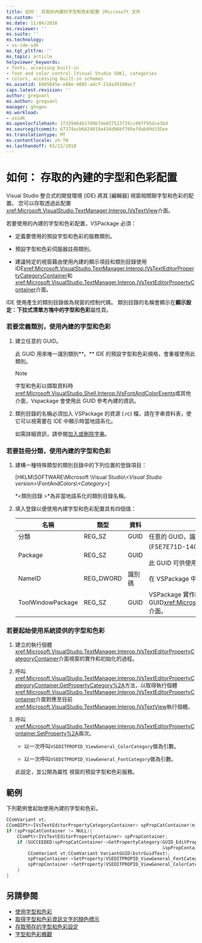 ```yaml
---
title: 如何： 存取的內建的字型和色彩配置 |Microsoft 文件
ms.custom: ''
ms.date: 11/04/2016
ms.reviewer: ''
ms.suite: ''
ms.technology:
- vs-ide-sdk
ms.tgt_pltfrm: ''
ms.topic: article
helpviewer_keywords:
- fonts, accessing built-in
- font and color control [Visual Studio SDK], categories
- colors, accessing built-in schemes
ms.assetid: 6905845e-e88e-4805-adcf-21da39108ec7
caps.latest.revision: ''
author: gregvanl
ms.author: gregvanl
manager: ghogen
ms.workload:
- vssdk
ms.openlocfilehash: 1f329464b37d9b7de037523735cc09ff95dce3bd
ms.sourcegitcommit: 67374acb6d24019a434d96bf705efdab99d335ee
ms.translationtype: MT
ms.contentlocale: zh-TW
ms.lasthandoff: 03/22/2018
---
```

# <a name="how-to-access-the-built-in-fonts-and-color-scheme"></a>如何： 存取的內建的字型和色彩配置
Visual Studio 整合式的開發環境 (IDE) 將其 [編輯器] 視窗相關聯字型和色彩的配置。 您可以存取透過此配置<xref:Microsoft.VisualStudio.TextManager.Interop.IVsTextView>介面。

 若要使用的內建的字型和色彩配置，VSPackage 必須：

-   定義要使用的預設字型和色彩的服務類別。

-   預設字型和色彩伺服器註冊類別。

-   建議特定的視窗藉由使用內建的顯示項目和類別目錄使用 IDE<xref:Microsoft.VisualStudio.TextManager.Interop.IVsTextEditorPropertyCategoryContainer>和<xref:Microsoft.VisualStudio.TextManager.Interop.IVsTextEditorPropertyContainer>介面。

 IDE 使用產生的類別目錄做為視窗的控制代碼。 類別目錄的名稱會顯示在**顯示設定：**下拉式清單方塊中的**字型和色彩**屬性頁。

### <a name="to-define-a-category-using-built-in-fonts-and-colors"></a>若要定義類別，使用內建的字型和色彩

1.  建立任意的 GUID。

     此 GUID 用來唯一識別類別**。** IDE 的預設字型和色彩規格，會重複使用此類別。

    > [!NOTE]
    >  字型和色彩以擷取資料時<xref:Microsoft.VisualStudio.Shell.Interop.IVsFontAndColorEvents>或其他介面，Vspackage 會使用此 GUID 參考內建的資訊。

2.  類別目錄的名稱必須加入 VSPackage 的資源 (.rc) 檔，請在字串資料表，使它可以視需要在 IDE 中顯示時當地語系化。

     如需詳細資訊，請參閱[加入或刪除字串](/cpp/windows/adding-or-deleting-a-string)。

### <a name="to-register-a-category-using-built-in-fonts-and-colors"></a>若要註冊分類，使用內建的字型和色彩

1.  建構一種特殊類型的類別目錄中的下列位置的登錄項目：

     [HKLM\SOFTWARE\Microsoft \Visual Studio\\*\<Visual Studio version>*\FontAndColors\\*\<Category>*]

     *\<類別目錄 >*為非當地語系化的類別目錄名稱。

2.  填入登錄以便使用內建字型和色彩配置具有四個值：

    |名稱|類型|資料|描述|
    |----------|----------|----------|-----------------|
    |分類|REG_SZ|GUID|任意的 GUID，識別包含內建的字型和色彩配置的分類。|
    |Package|REG_SZ|GUID|{F5E7E71D-1401-11D1-883B-0000F87579D2}<br /><br /> 此 GUID 可供使用的預設字型和色彩設定的所有 Vspackage。|
    |NameID|REG_DWORD|識別碼|在 VSPackage 中的可當地語系化的類別目錄名稱的資源識別碼。|
    |ToolWindowPackage|REG_SZ|GUID|VSPackage 實作的 GUID<xref:Microsoft.VisualStudio.TextManager.Interop.IVsTextView>介面。|

### <a name="to-initiate-the-use-of-system-provided-fonts-and-colors"></a>若要起始使用系統提供的字型和色彩

1.  建立的執行個體<xref:Microsoft.VisualStudio.TextManager.Interop.IVsTextEditorPropertyCategoryContainer>介面視窗的實作和初始化的過程。

2.  呼叫<xref:Microsoft.VisualStudio.TextManager.Interop.IVsTextEditorPropertyCategoryContainer.GetPropertyCategory%2A>方法，以取得執行個體<xref:Microsoft.VisualStudio.TextManager.Interop.IVsTextEditorPropertyContainer>介面對應至目前<xref:Microsoft.VisualStudio.TextManager.Interop.IVsTextView>執行個體。

3.  呼叫<xref:Microsoft.VisualStudio.TextManager.Interop.IVsTextEditorPropertyContainer.SetProperty%2A>兩次。

    -   以一次呼叫`VSEDITPROPID_ViewGeneral_ColorCategory`做為引數。

    -   以一次呼叫`VSEDITPROPID_ViewGeneral_FontCategory`做為引數。

     此設定，並公開為屬性 視窗的預設字型和色彩服務。

## <a name="example"></a>範例
 下列範例會起始使用內建的字型和色彩。

```cpp
CComVariant vt;
CComQIPtr<IVsTextEditorPropertyCategoryContainer> spPropCatContainer(m_spView);
if (spPropCatContainer != NULL){
    CComPtr<IVsTextEditorPropertyContainer> spPropContainer;
    if (SUCCEEDED(spPropCatContainer->GetPropertyCategory(GUID_EditPropCategory_View_MasterSettings,
                                                          &spPropContainer))){
        CComVariant vt;CComVariant VariantGUID(bstrGuidText);
        spPropContainer->SetProperty(VSEDITPROPID_ViewGeneral_FontCategory, VariantGUID);
        spPropContainer->SetProperty(VSEDITPROPID_ViewGeneral_ColorCategory, VariantGUID);
    }
}
```

## <a name="see-also"></a>另請參閱

- [使用字型和色彩](../extensibility/using-fonts-and-colors.md)
- [取得字型和色彩資訊文字的顏色標示](../extensibility/getting-font-and-color-information-for-text-colorization.md)
- [存取預存的字型和色彩設定](../extensibility/accessing-stored-font-and-color-settings.md)
- [字型和色彩概觀](../extensibility/font-and-color-overview.md)